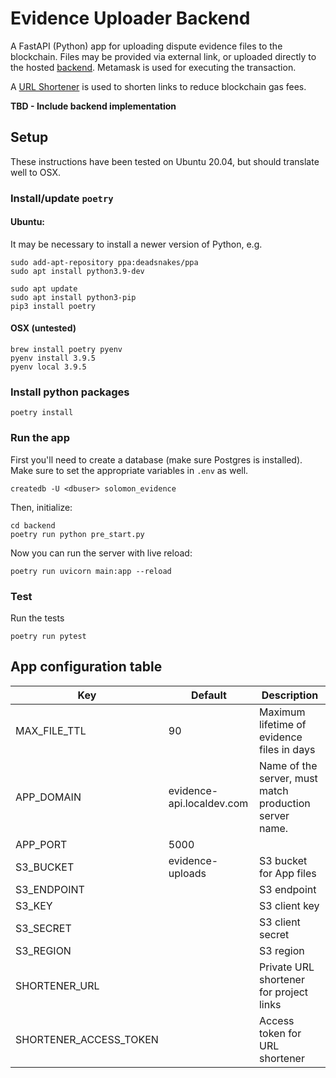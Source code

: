 # Evidence Uploader Backend

A FastAPI (Python) app for uploading dispute evidence files to the blockchain. Files may be provided via external link, or uploaded directly to the
hosted [backend](../backend/README.md). Metamask is used for executing the transaction.

A [URL Shortener](https://github.com/solomondefi/link-shortener) is used to shorten links to reduce blockchain gas fees.

**TBD - Include backend implementation**

## Setup
These instructions have been tested on Ubuntu 20.04, but should translate well to OSX.

### Install/update `poetry`

#### Ubuntu:

It may be necessary to install a newer version of Python, e.g.

```
sudo add-apt-repository ppa:deadsnakes/ppa
sudo apt install python3.9-dev
```


```
sudo apt update
sudo apt install python3-pip
pip3 install poetry
```

#### OSX (untested)

```
brew install poetry pyenv
pyenv install 3.9.5
pyenv local 3.9.5
```

### Install python packages

```
poetry install
```

### Run the app

First you'll need to create a database (make sure Postgres is installed). Make sure to set the appropriate variables in `.env` as well.
```
createdb -U <dbuser> solomon_evidence
```

Then, initialize:
```
cd backend
poetry run python pre_start.py
```

Now you can run the server with live reload:
```
poetry run uvicorn main:app --reload
```

### Test

Run the tests
```
poetry run pytest
```

## App configuration table

Key                          | Default            | Description
---------------------------- | ------------------- | ---------------------
MAX_FILE_TTL                 | 90                  | Maximum lifetime of evidence files in days
APP_DOMAIN                   | evidence-api.localdev.com | Name of the server, must match production server name.
APP_PORT                     | 5000                |
S3_BUCKET                    | evidence-uploads    | S3 bucket for App files
S3_ENDPOINT                  |                     | S3 endpoint
S3_KEY                       |                     | S3 client key
S3_SECRET                    |                     | S3 client secret
S3_REGION                    |                     | S3 region
SHORTENER_URL                |                     | Private URL shortener for project links
SHORTENER_ACCESS_TOKEN       |                     | Access token for URL shortener
